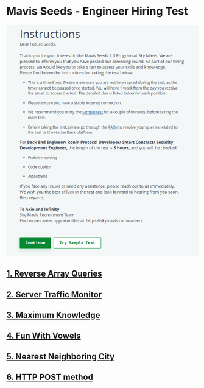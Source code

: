 # Mavis Seeds - Engineer Hiring Test
![Instructions](./assets/instructions.png)

## [1. Reverse Array Queries](./tests/test-1.md)
## [2. Server Traffic Monitor](./tests/test-2.md)
## [3. Maximum Knowledge](./tests/test-3.md)
## [4. Fun With Vowels](./tests/test-4.md)
## [5. Nearest Neighboring City](./tests/test-5.md)
## [6. HTTP POST method](./tests/test-6.md)